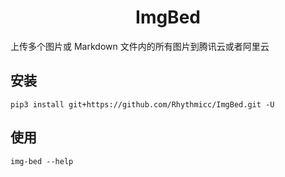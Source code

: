 <h1 style="text-align: center"> ImgBed </h1>

上传多个图片或 Markdown 文件内的所有图片到腾讯云或者阿里云

## 安装

```shell
pip3 install git+https://github.com/Rhythmicc/ImgBed.git -U
```

## 使用

```shell
img-bed --help
```
